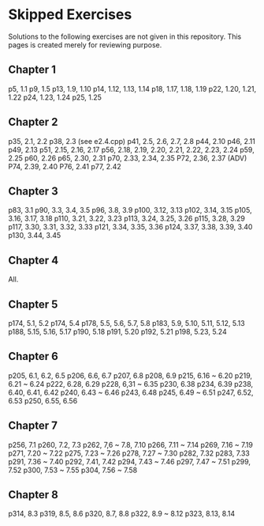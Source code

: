 # Skipped Exercises

Solutions to the following exercises are not given in this repository. This pages is created merely for reviewing purpose.

## Chapter 1

p5, 1.1
p9, 1.5
p13, 1.9, 1.10
p14, 1.12, 1.13, 1.14
p18, 1.17, 1.18, 1.19
p22, 1.20, 1.21, 1.22
p24, 1.23, 1.24
p25, 1.25

## Chapter 2

p35, 2.1, 2.2
p38, 2.3 (see e2.4.cpp)
p41, 2.5, 2.6, 2.7, 2.8
p44, 2.10
p46, 2.11
p49, 2.13
p51, 2.15, 2.16, 2.17
p56, 2.18, 2.19, 2.20, 2.21, 2.22, 2.23, 2.24
p59, 2.25
p60, 2.26
p65, 2.30, 2.31
p70, 2.33, 2.34, 2.35
P72, 2.36, 2.37 (ADV)
P74, 2.39, 2.40
P76, 2.41
p77, 2.42

## Chapter 3

p83, 3.1
p90, 3.3, 3.4, 3.5
p96, 3.8, 3.9
p100, 3.12, 3.13
p102, 3.14, 3.15
p105, 3.16, 3.17, 3.18
p110, 3.21, 3.22, 3.23
p113, 3.24, 3.25, 3.26
p115, 3.28, 3.29
p117, 3.30, 3.31, 3.32, 3.33
p121, 3.34, 3.35, 3.36
p124, 3.37, 3.38, 3.39, 3.40
p130, 3.44, 3.45

## Chapter 4

All.

## Chapter 5

p174, 5.1, 5.2
p174, 5.4
p178, 5.5, 5.6, 5.7, 5.8
p183, 5.9, 5.10, 5.11, 5.12, 5.13
p188, 5.15, 5.16, 5.17
p190, 5.18
p191, 5.20
p192, 5.21
p198, 5.23, 5.24

## Chapter 6

p205, 6.1, 6.2, 6.5
p206, 6.6, 6.7
p207, 6.8
p208, 6.9
p215, 6.16 ~ 6.20
p219, 6.21 ~ 6.24
p222, 6.28, 6.29
p228, 6,31 ~ 6.35
p230, 6.38
p234, 6.39
p238, 6.40, 6.41, 6.42
p240, 6.43 ~ 6.46
p243, 6.48
p245, 6.49 ~ 6.51
p247, 6.52, 6.53
p250, 6.55, 6.56

## Chapter 7

p256, 7.1
p260, 7.2, 7.3
p262, 7,6 ~ 7.8, 7.10
p266, 7.11 ~ 7.14
p269, 7.16 ~ 7.19
p271, 7.20 ~ 7.22
p275, 7.23 ~ 7.26
p278, 7.27 ~ 7.30
p282, 7.32
p283, 7.33
p291, 7.36 ~ 7.40
p292, 7.41, 7.42
p294, 7.43 ~ 7.46
p297, 7.47 ~ 7.51
p299, 7.52
p300, 7.53 ~ 7.55
p304, 7.56 ~ 7.58

## Chapter 8

p314, 8.3
p319, 8.5, 8.6
p320, 8.7, 8.8
p322, 8.9 ~ 8.12
p323, 8.13, 8.14
